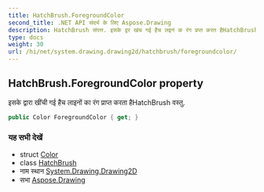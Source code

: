 ```yaml
---
title: HatchBrush.ForegroundColor
second_title: .NET API संदर्भ के लिए Aspose.Drawing
description: HatchBrush संपत्त. इसके द्वर खंच गई हैच लइनं क रंग प्रप्त करत हैHatchBrush वस्तु.
type: docs
weight: 30
url: /hi/net/system.drawing.drawing2d/hatchbrush/foregroundcolor/
---
```

## HatchBrush.ForegroundColor property

इसके द्वारा खींची गई हैच लाइनों का रंग प्राप्त करता हैHatchBrush वस्तु.

```csharp
public Color ForegroundColor { get; }
```

### यह सभी देखें

* struct [Color](../../../system.drawing/color/)
* class [HatchBrush](../)
* नाम स्थान [System.Drawing.Drawing2D](../../hatchbrush/)
* सभा [Aspose.Drawing](../../../)


